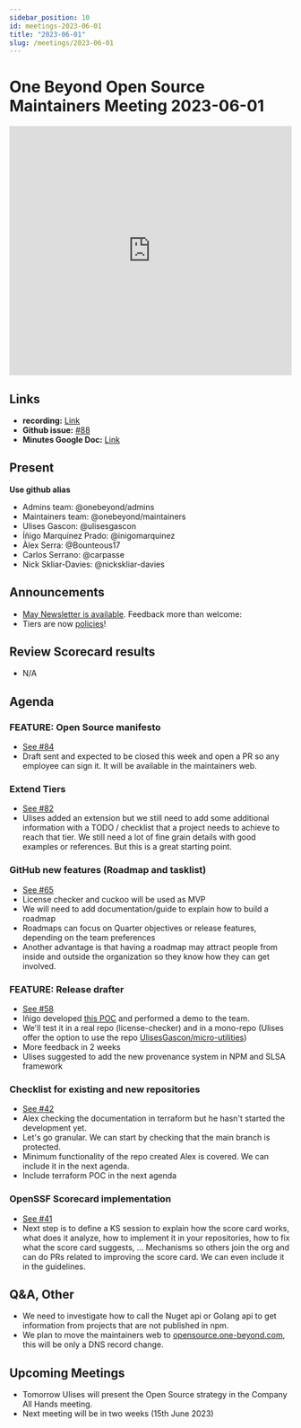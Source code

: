 ```yaml
---
sidebar_position: 10
id: meetings-2023-06-01
title: "2023-06-01"
slug: /meetings/2023-06-01
---
```


# One Beyond Open Source Maintainers Meeting 2023-06-01  

<iframe width="100%" height="444" src="https://www.youtube.com/embed/qhSd6Q1YpXQ" title="YouTube video player" frameborder="0" allow="accelerometer; autoplay; clipboard-write; encrypted-media; gyroscope; picture-in-picture; web-share" allowfullscreen></iframe>


## Links
* **recording:** [Link](https://www.youtube.com/watch?v=qhSd6Q1YpXQ)
* **Github issue:** [#88](https://github.com/onebeyond/admin/issues/88)
* **Minutes Google Doc:** [Link](https://docs.google.com/document/d/14eZCS1iJ6d4hf-klEzmuEQqu828G7XtyzHQ9NSTOR90/edit)

## Present
__Use github alias__
* Admins team: @onebeyond/admins
* Maintainers team: @onebeyond/maintainers
* Ulises Gascon: @ulisesgascon
* Íñigo Marquínez Prado: @inigomarquinez
* Àlex Serra: @Bounteous17
* Carlos Serrano: @carpasse
* Nick Skliar-Davies: @nickskliar-davies


## Announcements

- [May Newsletter is available](https://onebeyond-maintainers.netlify.app/newsletters/may-2023). Feedback more than welcome: 
- Tiers are now [policies](https://onebeyond-maintainers.netlify.app/governance/tiers)! 


## Review Scorecard results

- N/A


## Agenda

### FEATURE: Open Source manifesto 
- [See #84](https://github.com/onebeyond/admin/issues/84)
- Draft sent and expected to be closed this week and open a PR so any employee can sign it. It will be available in the maintainers web.

### Extend Tiers
- [See #82](https://github.com/onebeyond/admin/issues/82)
- Ulises added an extension but we still need to add some additional information with a TODO / checklist that a project needs to achieve to reach that tier. We still need a lot of fine grain details with good examples or references. But this is a great starting point.


### GitHub new features (Roadmap and tasklist)
- [See #65](https://github.com/onebeyond/admin/issues/65)
- License checker and cuckoo will be used as MVP
- We will need to add documentation/guide to explain how to build a roadmap
- Roadmaps can focus on Quarter objectives or release features, depending on the team preferences
- Another advantage is that having a roadmap may attract people from inside and outside the organization so they know how they can get involved.


### FEATURE: Release drafter
- [See #58](https://github.com/onebeyond/admin/issues/58)
- Iñigo developed [this POC](https://github.com/inigomarquinez/howto-release-please) and performed a demo to the team.
- We'll test it in a real repo (license-checker) and in a mono-repo (Ulises offer the option to use the repo [UlisesGascon/micro-utilities](https://github.com/UlisesGascon/micro-utilities))
- More feedback in 2 weeks
- Ulises suggested to add the new provenance system in NPM and SLSA framework

### Checklist for existing and new repositories
- [See #42](https://github.com/onebeyond/admin/issues/42)
- Alex checking the documentation in terraform but he hasn't started the development yet.
- Let's go granular. We can start by checking that the main branch is protected.
- Minimum functionality of the repo created Alex is covered. We can include it in the next agenda.
- Include terraform POC in the next agenda

### OpenSSF Scorecard implementation
- [See #41](https://github.com/onebeyond/admin/issues/41)
- Next step is to define a KS session to explain how the score card works, what does it analyze, how to implement it in your repositories, how to fix what the score card suggests, ... Mechanisms so others join the org and can do PRs related to improving the score card. We can even include it in the guidelines.


## Q&A, Other

- We need to investigate how to call the Nuget api or Golang api to get information from projects that are not published in npm.
- We plan to move the maintainers web to [opensource.one-beyond.com](https://opensource.one-beyond.com), this will be only a DNS record change.

## Upcoming Meetings

- Tomorrow Ulises will present the Open Source strategy in the Company All Hands meeting.
- Next meeting will be in two weeks (15th June 2023)